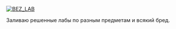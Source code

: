 <p class="has-line-data" data-line-start="2" data-line-end="3"><a href="https://vk.com/leetrikon"><img src="https://d1vg9wkrun3t3k.cloudfront.net/users/d6c31df6-2c4e-475b-9d6b-656b7f900aaa/forever_files/9569f0ae-afd3-406d-827b-65b419f9f7cd/original.png?format=jpg&amp;width=1024&amp;height=350&amp;quality=85" alt="BEZ_LAB"></a></p>
<p class="has-line-data" data-line-start="4" data-line-end="6">Заливаю решенные лабы по разным предметам и всякий бред.</p>
